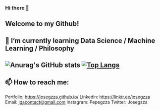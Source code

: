 ### Hi there 👋
Welcome to my Github!
-----------------------------------------------------------------------
🌱 I’m currently learning Data Science / Machine Learning / Philosophy
-----------------------------------------------------------------------
![Anurag's GitHub stats](https://github-readme-stats.vercel.app/api?username=josegzza&show_icons=true&theme=radical)
[![Top Langs](https://github-readme-stats.vercel.app/api/top-langs/?username=josegzza&layout=compact)](https://github.com/anuraghazra/github-readme-stats)
-----------------------------------------------------------------------
📫 How to reach me: 
-----------------------------------------------------------------------
Portfolio: https://josegzza.github.io/
Linkedin: https://linktr.ee/josegzza
Email: jgacontact@gmail.com
Instagram: Pepegzza
Twitter: Josegzza

